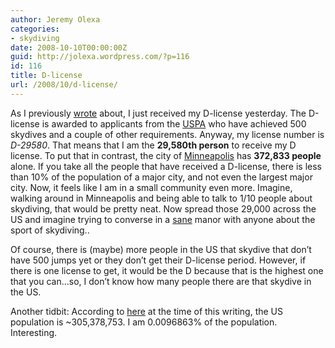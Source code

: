 ```yaml
---
author: Jeremy Olexa
categories:
- skydiving
date: 2008-10-10T00:00:00Z
guid: http://jolexa.wordpress.com/?p=116
id: 116
title: D-license
url: /2008/10/d-license/
---
```


As I previously [wrote][1] about, I just received my D-license yesterday. The D-license is awarded to applicants from the [USPA][2] who have achieved 500 skydives and a couple of other requirements. Anyway, my license number is *D-29580*. That means that I am the **29,580th person** to receive my D license. To put that in contrast, the city of [Minneapolis][3] has **372,833 people** alone. If you take all the people that have received a D-license, there is less than 10% of the population of a major city, and not even the largest major city. Now, it feels like I am in a small community even more. Imagine, walking around in Minneapolis and being able to talk to 1/10 people about skydiving, that would be pretty neat. Now spread those 29,000 across the US and imagine trying to converse in a <span style="text-decoration:underline;">sane</span> manor with anyone about the sport of skydiving..

Of course, there is (maybe) more people in the US that skydive that don&#8217;t have 500 jumps yet or they don&#8217;t get their D-license period. However, if there is one license to get, it would be the D because that is the highest one that you can&#8230;so, I don&#8217;t know how many people there are that skydive in the US.

Another tidbit: According to [here][4] at the time of this writing, the US population is ~305,378,753. I am 0.0096863% of the population. Interesting.

 [1]: http://jolexa.wordpress.com/2008/09/22/500-skydives/
 [2]: http://uspa.org/
 [3]: http://en.wikipedia.org/wiki/Minneapolis,_Minnesota
 [4]: http://www.census.gov/population/www/popclockus.html